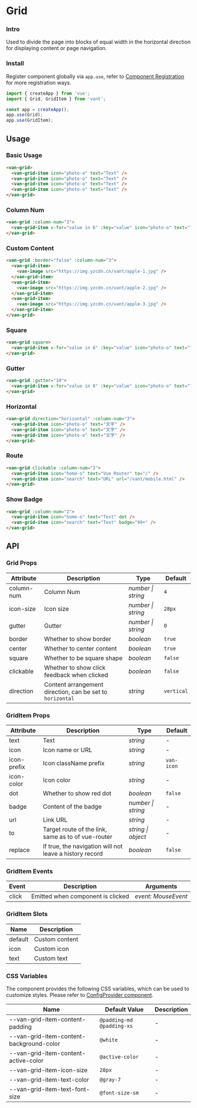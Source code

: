 # Grid

### Intro

Used to divide the page into blocks of equal width in the horizontal direction for displaying content or page navigation.

### Install

Register component globally via `app.use`, refer to [Component Registration](#/en-US/advanced-usage#zu-jian-zhu-ce) for more registration ways.

```js
import { createApp } from 'vue';
import { Grid, GridItem } from 'vant';

const app = createApp();
app.use(Grid);
app.use(GridItem);
```

## Usage

### Basic Usage

```html
<van-grid>
  <van-grid-item icon="photo-o" text="Text" />
  <van-grid-item icon="photo-o" text="Text" />
  <van-grid-item icon="photo-o" text="Text" />
  <van-grid-item icon="photo-o" text="Text" />
</van-grid>
```

### Column Num

```html
<van-grid :column-num="3">
  <van-grid-item v-for="value in 6" :key="value" icon="photo-o" text="Text" />
</van-grid>
```

### Custom Content

```html
<van-grid :border="false" :column-num="3">
  <van-grid-item>
    <van-image src="https://img.yzcdn.cn/vant/apple-1.jpg" />
  </van-grid-item>
  <van-grid-item>
    <van-image src="https://img.yzcdn.cn/vant/apple-2.jpg" />
  </van-grid-item>
  <van-grid-item>
    <van-image src="https://img.yzcdn.cn/vant/apple-3.jpg" />
  </van-grid-item>
</van-grid>
```

### Square

```html
<van-grid square>
  <van-grid-item v-for="value in 8" :key="value" icon="photo-o" text="Text" />
</van-grid>
```

### Gutter

```html
<van-grid :gutter="10">
  <van-grid-item v-for="value in 8" :key="value" icon="photo-o" text="Text" />
</van-grid>
```

### Horizontal

```html
<van-grid direction="horizontal" :column-num="3">
  <van-grid-item icon="photo-o" text="文字" />
  <van-grid-item icon="photo-o" text="文字" />
  <van-grid-item icon="photo-o" text="文字" />
</van-grid>
```

### Route

```html
<van-grid clickable :column-num="2">
  <van-grid-item icon="home-o" text="Vue Router" to="/" />
  <van-grid-item icon="search" text="URL" url="/vant/mobile.html" />
</van-grid>
```

### Show Badge

```html
<van-grid :column-num="2">
  <van-grid-item icon="home-o" text="Text" dot />
  <van-grid-item icon="search" text="Text" badge="99+" />
</van-grid>
```

## API

### Grid Props

| Attribute | Description | Type | Default |
| --- | --- | --- | --- |
| column-num | Column Num | _number \| string_ | `4` |
| icon-size | Icon size | _number \| string_ | `28px` |
| gutter | Gutter | _number \| string_ | `0` |
| border | Whether to show border | _boolean_ | `true` |
| center | Whether to center content | _boolean_ | `true` |
| square | Whether to be square shape | _boolean_ | `false` |
| clickable | Whether to show click feedback when clicked | _boolean_ | `false` |
| direction | Content arrangement direction, can be set to `horizontal` | _string_ | `vertical` |

### GridItem Props

| Attribute | Description | Type | Default |
| --- | --- | --- | --- |
| text | Text | _string_ | - |
| icon | Icon name or URL | _string_ | - |
| icon-prefix | Icon className prefix | _string_ | `van-icon` |
| icon-color | Icon color | _string_ | - |
| dot | Whether to show red dot | _boolean_ | `false` |
| badge | Content of the badge | _number \| string_ | - |
| url | Link URL | _string_ | - |
| to | Target route of the link, same as to of vue-router | _string \| object_ | - |
| replace | If true, the navigation will not leave a history record | _boolean_ | `false` |

### GridItem Events

| Event | Description                       | Arguments           |
| ----- | --------------------------------- | ------------------- |
| click | Emitted when component is clicked | _event: MouseEvent_ |

### GridItem Slots

| Name    | Description    |
| ------- | -------------- |
| default | Custom content |
| icon    | Custom icon    |
| text    | Custom text    |

### CSS Variables

The component provides the following CSS variables, which can be used to customize styles. Please refer to [ConfigProvider component](#/en-US/config-provider).

| Name | Default Value | Description |
| --- | --- | --- |
| --van-grid-item-content-padding | `@padding-md @padding-xs` | - |
| --van-grid-item-content-background-color | `@white` | - |
| --van-grid-item-content-active-color | `@active-color` | - |
| --van-grid-item-icon-size | `28px` | - |
| --van-grid-item-text-color | `@gray-7` | - |
| --van-grid-item-text-font-size | `@font-size-sm` | - |
